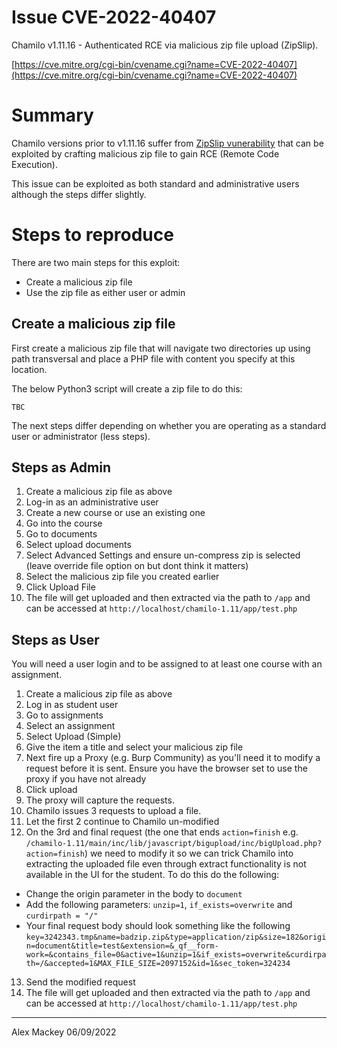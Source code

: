 # Issue CVE-2022-40407

Chamilo v1.11.16 - Authenticated RCE via malicious zip file upload (ZipSlip).

[https://cve.mitre.org/cgi-bin/cvename.cgi?name=CVE-2022-40407](https://cve.mitre.org/cgi-bin/cvename.cgi?name=CVE-2022-40407)

# Summary

Chamilo versions prior to v1.11.16 suffer from [ZipSlip vunerability](https://github.com/snyk/zip-slip-vulnerability) that can be exploited by crafting malicious zip file to gain RCE (Remote Code Execution). 

This issue can be exploited as both standard and administrative users although the steps differ slightly.

# Steps to reproduce

There are two main steps for this exploit:

* Create a malicious zip file
* Use the zip file as either user or admin

## Create a malicious zip file

First create a malicious zip file that will navigate two directories up using path transversal and place a PHP file with content you specify at this location.

The below Python3 script will create a zip file to do this:

`
TBC
`

The next steps differ depending on whether you are operating as a standard user or administrator (less steps).

## Steps as Admin

1. Create a malicious zip file as above
1. Log-in as an administrative user
1. Create a new course or use an existing one
1. Go into the course
1. Go to documents
1. Select upload documents
1. Select Advanced Settings and ensure un-compress zip is selected (leave override file option on but dont think it matters)
1. Select the malicious zip file you created earlier
1. Click Upload File
1. The file will get uploaded and then extracted via the path to `/app` and can be accessed at `http://localhost/chamilo-1.11/app/test.php`

## Steps as User

You will need a user login and to be assigned to at least one course with an assignment.

1. Create a malicious zip file as above
1. Log in as student user
1. Go to assignments
1. Select an assignment
1. Select Upload (Simple)
1. Give the item a title and select your malicious zip file
1. Next fire up a Proxy (e.g. Burp Community) as you'll need it to modify a request before it is sent. Ensure you have the browser set to use the proxy if you have not already
1. Click upload
1. The proxy will capture the requests. 
1. Chamilo issues 3 requests to upload a file. 
1. Let the first 2 continue to Chamilo un-modified
1. On the 3rd and final request (the one that ends `action=finish` e.g. `/chamilo-1.11/main/inc/lib/javascript/bigupload/inc/bigUpload.php?action=finish`) we need to modify it so we can trick Chamilo into extracting the uploaded file even through extract functionality is not available in the UI for the student. To do this do the following:
* Change the origin parameter in the body to `document` 
* Add the following parameters: `unzip=1`, `if_exists=overwrite` and `curdirpath = "/"`
* Your final request body should look something like the following `key=3242343.tmp&name=badzip.zip&type=application/zip&size=182&origin=document&title=test&extension=&_qf__form-work=&contains_file=0&active=1&unzip=1&if_exists=overwrite&curdirpath=/&accepted=1&MAX_FILE_SIZE=2097152&id=1&sec_token=324234`
13. Send the modified request
14. The file will get uploaded and then extracted via the path to `/app` and can be accessed at `http://localhost/chamilo-1.11/app/test.php`

---------------------------------
Alex Mackey 06/09/2022
